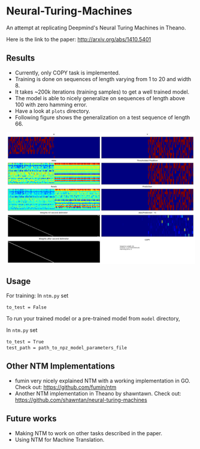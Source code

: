 # Neural-Turing-Machines
An attempt at replicating Deepmind's Neural Turing Machines in Theano.

Here is the link to the paper: http://arxiv.org/abs/1410.5401

## Results
- Currently, only COPY task is implemented.
- Training is done on sequences of length varying from 1 to 20 and width 8.
- It takes ~200k iterations (training samples) to get a well trained model.
- The model is able to nicely generalize on sequences of length above 100 with zero hamming error.
- Have a look at `plots` directory.
- Following figure shows the generalization on a test sequence of length 66.

![Alt ntm-on-test-seq-of-len-66](plots/ntm-info-COPY-10-120-66-2016-03-04-16-18-50.png)

## Usage
For training: In `ntm.py` set
```
to_test = False
```
To run your trained model or a pre-trained model from `model` directory,

In `ntm.py` set
```
to_test = True
test_path = path_to_npz_model_parameters_file
```

## Other NTM Implementations
- fumin very nicely explained NTM with a working implementation in GO. Check out: https://github.com/fumin/ntm
- Another NTM implementation in Theano by shawntawn. Check out: https://github.com/shawntan/neural-turing-machines

## Future works
- Making NTM to work on other tasks described in the paper.
- Using NTM for Machine Translation.